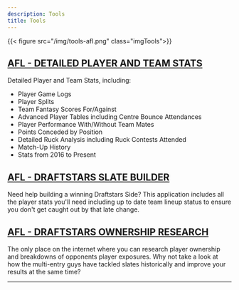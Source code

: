 ```yaml
---
description: Tools
title: Tools
---
```


{{< figure src="/img/tools-afl.png" class="imgTools">}}

## [AFL - DETAILED PLAYER AND TEAM STATS](https://www.dfsaustralia-apps.com/shiny/player-team-stats/)

Detailed Player and Team Stats, including:

 * Player Game Logs
 * Player Splits
 * Team Fantasy Scores For/Against
 * Advanced Player Tables including Centre Bounce Attendances
 * Player Performance With/Without Team Mates
 * Points Conceded by Position
 * Detailed Ruck Analysis including Ruck Contests Attended
 * Match-Up History
 * Stats from 2016 to Present

## [AFL - DRAFTSTARS SLATE BUILDER](https://dfsaustralia-apps.com/shiny/draftstars-slate-builder/)

Need help building a winning Draftstars Side? This application includes all the player stats you'll need including up to date team lineup status to ensure you don't get caught out by that late change.

## [AFL - DRAFTSTARS OWNERSHIP RESEARCH](https://www.dfsaustralia-apps.com/shiny/draftstars-ownership-research)

The only place on the internet where you can research player ownership and breakdowns of opponents player exposures. Why not take a look at how the multi-entry guys have tackled slates historically and improve your results at the same time?

---

